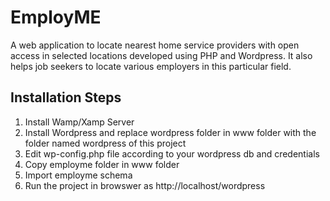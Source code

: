# EmployME

A web application to locate nearest home service providers with open access in selected locations developed using PHP and Wordpress. It also helps job seekers to locate various employers in this particular field.


## Installation Steps

1. Install Wamp/Xamp Server
2. Install Wordpress and replace wordpress folder in www folder with the folder named wordpress of this project
3. Edit wp-config.php file according to your wordpress db and credentials
4. Copy employme folder in www folder
5. Import employme schema
6. Run the project in browswer as http://localhost/wordpress
